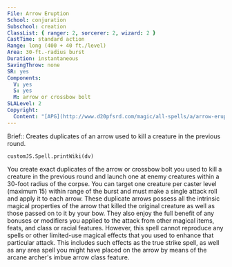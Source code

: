```yaml
---
File: Arrow Eruption
School: conjuration
Subschool: creation
ClassList: { ranger: 2, sorcerer: 2, wizard: 2 }
CastTime: standard action
Range: long (400 + 40 ft./level)
Area: 30-ft.-radius burst
Duration: instantaneous
SavingThrow: none
SR: yes
Components:
  V: yes
  S: yes
  M: arrow or crossbow bolt
SLALevel: 2
Copyright:
  Content: "[APG](http://www.d20pfsrd.com/magic/all-spells/a/arrow-eruption)"
---
```

Brief:: Creates duplicates of an arrow used to kill a creature in the previous round.

```dataviewjs
customJS.Spell.printWiki(dv)
```

You create exact duplicates of the arrow or crossbow bolt you used to kill a creature in the previous round and launch one at enemy creatures within a 30-foot radius of the corpse. You can target one creature per caster level (maximum 15) within range of the burst and must make a single attack roll and apply it to each arrow. These duplicate arrows possess all the intrinsic magical properties of the arrow that killed the original creature as well as those passed on to it by your bow. They also enjoy the full benefit of any bonuses or modifiers you applied to the attack from other magical items, feats, and class or racial features. However, this spell cannot reproduce any spells or other limited-use magical effects that you used to enhance that particular attack. This includes such effects as the true strike spell, as well as any area spell you might have placed on the arrow by means of the arcane archer's imbue arrow class feature.
